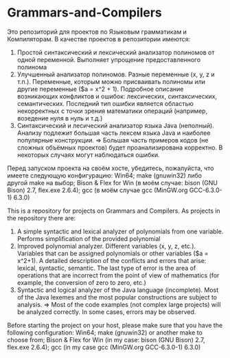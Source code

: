 # Grammars-and-Compilers

Это репозиторий для проектов по Языковым грамматикам и Компиляторам. В качестве проектов в репозитории имеются:
1. Простой синтаксический и лексический анализатор полиномов от одной переменной. Выполняет упрощение предоставленного полинома
2. Улучшенный анализатор полиномов. Разные переменные (x, y, z и т.п.). Переменные, которым можно присваивать полиномы или другие переменные ($a = x^2 + 1). Подробное описание возникающих конфликтов и ошибок: лексических, синтаксических, семантических. Последний тип ошибки является областью некорректных с точки зрения математики операций (например, возедение нуля в нуль и т.д.)
3. Синтаксический и лесический анализатор языка Java (неполный). Анализу подлежит большая часть лексем языка Java и наиболее популярные конструкции. => Большая часть примеров кодов (не сложных объёмных проектов) будет проанализирована корректно. В некоторых случаях могут наблюдаться ошибки.


Перед запуском проекта на своём хосте, убедитесь, пожалуйста, что имеете следующую конфигурацию:
Win64;
make (gnuwin32) либо другой make на выбор;
Bison & Flex for Win (в моём случае: bison (GNU Bison) 2.7, flex.exe 2.6.4);
gcc (в моём случае gcc (MinGW.org GCC-6.3.0-1) 6.3.0)



This is a repository for projects on Grammars and Compilers. As projects in the repository there are:
1. A simple syntactic and lexical analyzer of polynomials from one variable. Performs simplification of the provided polynomial
2. Improved polynomial analyzer. Different variables (x, y, z, etc.). Variables that can be assigned polynomials or other variables ($a = x^2+1). A detailed description of the conflicts and errors that arise: lexical, syntactic, semantic. The last type of error is the area of operations that are incorrect from the point of view of mathematics (for example, the conversion of zero to zero, etc.)
3. Syntactic and logical analyzer of the Java language (incomplete). Most of the Java lexemes and the most popular constructions are subject to analysis. => Most of the code examples (not complex large projects) will be analyzed correctly. In some cases, errors may be observed.


Before starting the project on your host, please make sure that you have the following configuration:
Win64;
make (gnuwin32) or another make to choose from;
Bison & Flex for Win (in my case: bison (GNU Bison) 2.7, flex.exe 2.6.4);
gcc (in my case gcc (MinGW.org GCC-6.3.0-1) 6.3.0)











